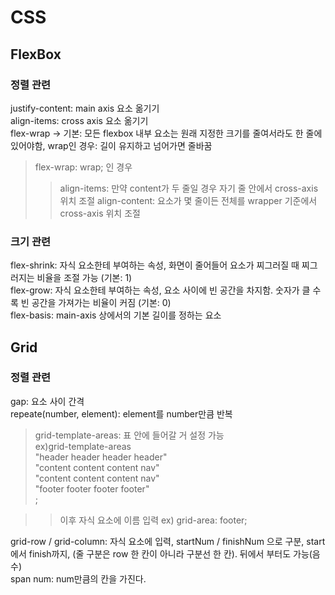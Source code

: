 # CSS

## FlexBox

### 정렬 관련

justify-content: main axis 요소 옮기기  
align-items: cross axis 요소 옮기기  
flex-wrap -> 기본: 모든 flexbox 내부 요소는 원래 지정한 크기를 줄여서라도 한 줄에 있어야함, wrap인 경우: 길이 유지하고 넘어가면 줄바꿈

> flex-wrap: wrap; 인 경우
>
> > align-items: 만약 content가 두 줄일 경우 자기 줄 안에서 cross-axis 위치 조절
> > align-content: 요소가 몇 줄이든 전체를 wrapper 기준에서 cross-axis 위치 조절

### 크기 관련

flex-shrink: 자식 요소한테 부여하는 속성, 화면이 줄어들어 요소가 찌그러질 때 찌그러지는 비율을 조절 가능 (기본: 1)  
flex-grow: 자식 요소한테 부여하는 속성, 요소 사이에 빈 공간을 차지함. 숫자가 클 수록 빈 공간을 가져가는 비율이 커짐 (기본: 0)  
flex-basis: main-axis 상에서의 기본 길이를 정하는 요소

## Grid

### 정렬 관련

gap: 요소 사이 간격  
repeate(number, element): element를 number만큼 반복

> grid-template-areas: 표 안에 들어갈 거 설정 가능  
> ex)grid-template-areas  
> "header header header header"  
> "content content content nav"  
> "content content content nav"  
> "footer footer footer footer"  
> ;

> > 이후 자식 요소에 이름 입력
> > ex) grid-area: footer;

grid-row / grid-column: 자식 요소에 입력, startNum / finishNum 으로 구분, start에서 finish까지, (줄 구분은 row 한 칸이 아니라 구분선 한 칸). 뒤에서 부터도 가능(음수)  
span num: num만큼의 칸을 가진다.
